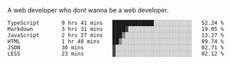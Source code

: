 A web developer who dont wanna be a web developer.

<!--START_SECTION:waka-->

```text
TypeScript       9 hrs 41 mins   █████████████░░░░░░░░░░░░   52.24 %
Markdown         3 hrs 31 mins   ████▓░░░░░░░░░░░░░░░░░░░░   19.05 %
JavaScript       2 hrs 27 mins   ███▒░░░░░░░░░░░░░░░░░░░░░   13.27 %
HTML             1 hr 48 mins    ██▒░░░░░░░░░░░░░░░░░░░░░░   09.74 %
JSON             30 mins         ▓░░░░░░░░░░░░░░░░░░░░░░░░   02.71 %
LESS             23 mins         ▓░░░░░░░░░░░░░░░░░░░░░░░░   02.12 %
```

<!--END_SECTION:waka-->
